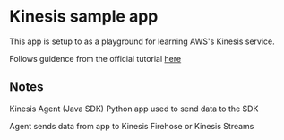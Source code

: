 # Kinesis sample app

This app is setup to as a playground for learning AWS's Kinesis service.

Follows guidence from the official tutorial [here](https://aws.amazon.com/blogs/big-data/snakes-in-the-stream-feeding-and-eating-amazon-kinesis-streams-with-python/)

## Notes

Kinesis Agent (Java SDK)
    Python app used to send data to the SDK

Agent sends data from app to Kinesis Firehose or Kinesis Streams
